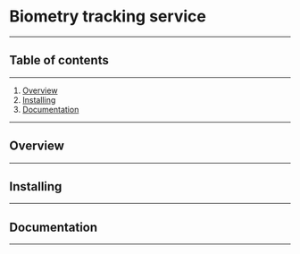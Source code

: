 # Biometry tracking service
___
## Table of contents
___
1. [Overview](README.md:9)
2. [Installing](README.md:11)
3. [Documentation](README.md:13)
___
## Overview
___
## Installing
___
## Documentation
___
